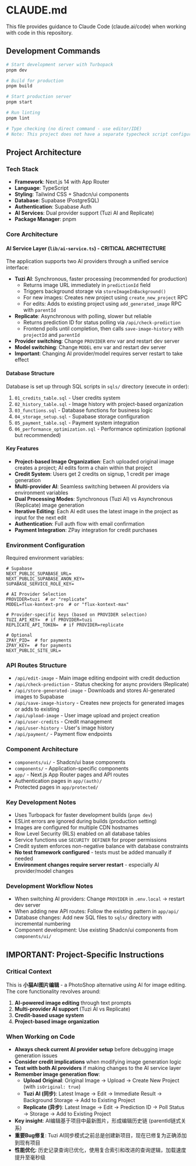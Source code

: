 # CLAUDE.md

This file provides guidance to Claude Code (claude.ai/code) when working with code in this repository.

## Development Commands

```bash
# Start development server with Turbopack
pnpm dev

# Build for production
pnpm build

# Start production server
pnpm start

# Run linting
pnpm lint

# Type checking (no direct command - use editor/IDE)
# Note: This project does not have a separate typecheck script configured
```

## Project Architecture

### Tech Stack
- **Framework**: Next.js 14 with App Router
- **Language**: TypeScript
- **Styling**: Tailwind CSS + Shadcn/ui components
- **Database**: Supabase (PostgreSQL)
- **Authentication**: Supabase Auth
- **AI Services**: Dual provider support (Tuzi AI and Replicate)
- **Package Manager**: pnpm

### Core Architecture

#### AI Service Layer (`lib/ai-service.ts`) - CRITICAL ARCHITECTURE
The application supports two AI providers through a unified service interface:
- **Tuzi AI**: Synchronous, faster processing (recommended for production)
  - Returns image URL immediately in `predictionId` field
  - Triggers background storage via `storeImageInBackground()`
  - For new images: Creates new project using `create_new_project` RPC
  - For edits: Adds to existing project using `add_generated_image` RPC with `parentId`
- **Replicate**: Asynchronous with polling, slower but reliable
  - Returns prediction ID for status polling via `/api/check-prediction`
  - Frontend polls until completion, then calls `save-image-history` with `projectId` and `parentId`
- **Provider switching**: Change `PROVIDER` env var and restart dev server
- **Model switching**: Change `MODEL` env var and restart dev server
- **Important**: Changing AI provider/model requires server restart to take effect

#### Database Structure
Database is set up through SQL scripts in `sqls/` directory (execute in order):
1. `01_credits_table.sql` - User credits system
2. `02_history_table.sql` - Image history with project-based organization
3. `03_functions.sql` - Database functions for business logic
4. `04_storage_setup.sql` - Supabase storage configuration
5. `05_payment_table.sql` - Payment system integration
6. `06_performance_optimization.sql` - Performance optimization (optional but recommended)

#### Key Features
- **Project-based Image Organization**: Each uploaded original image creates a project; AI edits form a chain within that project
- **Credit System**: Users get 2 credits on signup, 1 credit per image generation
- **Multi-provider AI**: Seamless switching between AI providers via environment variables
- **Dual Processing Modes**: Synchronous (Tuzi AI) vs Asynchronous (Replicate) image generation
- **Iterative Editing**: Each AI edit uses the latest image in the project as input for the next edit
- **Authentication**: Full auth flow with email confirmation
- **Payment Integration**: ZPay integration for credit purchases

### Environment Configuration

Required environment variables:
```env
# Supabase
NEXT_PUBLIC_SUPABASE_URL=
NEXT_PUBLIC_SUPABASE_ANON_KEY=
SUPABASE_SERVICE_ROLE_KEY=

# AI Provider Selection
PROVIDER=tuzi  # or "replicate"
MODEL=flux-kontext-pro  # or "flux-kontext-max"

# Provider-specific keys (based on PROVIDER selection)
TUZI_API_KEY=  # if PROVIDER=tuzi
REPLICATE_API_TOKEN=  # if PROVIDER=replicate

# Optional
ZPAY_PID=  # for payments
ZPAY_KEY=  # for payments
NEXT_PUBLIC_SITE_URL=
```

### API Routes Structure
- `/api/edit-image` - Main image editing endpoint with credit deduction
- `/api/check-prediction` - Status checking for async providers (Replicate)
- `/api/store-generated-image` - Downloads and stores AI-generated images to Supabase
- `/api/save-image-history` - Creates new projects for generated images or adds to existing
- `/api/upload-image` - User image upload and project creation
- `/api/user-credits` - Credit management
- `/api/user-history` - User's image history
- `/api/payment/` - Payment flow endpoints

### Component Architecture
- `components/ui/` - Shadcn/ui base components
- `components/` - Application-specific components
- `app/` - Next.js App Router pages and API routes
- Authentication pages in `app/(auth)/`
- Protected pages in `app/protected/`

### Key Development Notes
- Uses Turbopack for faster development builds (`pnpm dev`)
- ESLint errors are ignored during builds (production setting)
- Images are configured for multiple CDN hostnames
- Row Level Security (RLS) enabled on all database tables
- Service functions use `SECURITY DEFINER` for proper permissions
- Credit system enforces non-negative balance with database constraints
- **No test framework configured** - tests must be added manually if needed
- **Environment changes require server restart** - especially AI provider/model changes

### Development Workflow Notes
- When switching AI providers: Change `PROVIDER` in `.env.local` → restart dev server
- When adding new API routes: Follow the existing pattern in `app/api/`
- Database changes: Add new SQL files to `sqls/` directory with incremental numbering
- Component development: Use existing Shadcn/ui components from `components/ui/`

## IMPORTANT: Project-Specific Instructions

### Critical Context
This is **小猫AI图片编辑** - a PhotoShop alternative using AI for image editing. The core functionality revolves around:
1. **AI-powered image editing** through text prompts
2. **Multi-provider AI support** (Tuzi AI vs Replicate)
3. **Credit-based usage system**
4. **Project-based image organization**

### When Working on Code
- **Always check current AI provider setup** before debugging image generation issues
- **Consider credit implications** when modifying image generation logic
- **Test with both AI providers** if making changes to the AI service layer
- **Remember image generation flow**: 
  - **Upload Original**: Original Image → Upload → Create New Project (with `isOriginal: true`)
  - **Tuzi AI (同步)**: Latest Image → Edit → Immediate Result → Background Storage → Add to Existing Project
  - **Replicate (异步)**: Latest Image → Edit → Prediction ID → Poll Status → Storage → Add to Existing Project
- **Key insight**: AI编辑基于项目中最新图片，形成编辑历史链 (parentId链式关系)
- **重要Bug修复**: Tuzi AI同步模式之前总是创建新项目，现在已修复为正确添加到现有项目
- **性能优化**: 历史记录查询已优化，使用复合索引和改进的查询逻辑，加载速度提升至毫秒级